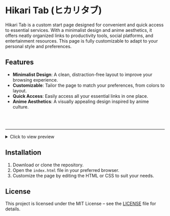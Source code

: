 # Hikari Tab (ヒカリタブ) 

Hikari Tab is a custom start page designed for convenient and quick access to essential services. With a minimalist design and anime aesthetics, it offers neatly organized links to productivity tools, social platforms, and entertainment resources. This page is fully customizable to adapt to your personal style and preferences.

## Features

- **Minimalist Design**: A clean, distraction-free layout to improve your browsing experience. 
- **Customizable**: Tailor the page to match your preferences, from colors to layout. 
- **Quick Access**: Easily access all your essential links in one place. 
- **Anime Aesthetics**: A visually appealing design inspired by anime culture. 

<br>


<br>

---

<details>
  <summary>Click to view preview</summary>
  <img src="https://github.com/rumiliax/New-Tab/raw/main/assets/Preview.png" >
</details>

## Installation 

1. Download or clone the repository.
2. Open the `index.html` file in your preferred browser.
3. Customize the page by editing the HTML or CSS to suit your needs.

## License 

This project is licensed under the MIT License – see the [LICENSE](https://github.com/rumiliax/New-Tab/blob/main/LICENSE) file for details.
